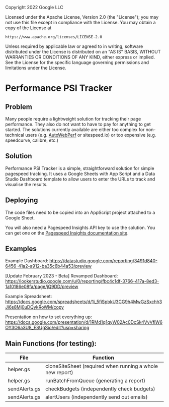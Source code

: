Copyright 2022 Google LLC

Licensed under the Apache License, Version 2.0 (the "License");
you may not use this file except in compliance with the License.
You may obtain a copy of the License at

    https://www.apache.org/licenses/LICENSE-2.0

Unless required by applicable law or agreed to in writing, software
distributed under the License is distributed on an "AS IS" BASIS,
WITHOUT WARRANTIES OR CONDITIONS OF ANY KIND, either express or implied.
See the License for the specific language governing permissions and
limitations under the License.

 
# Performance PSI Tracker

## Problem

Many people require a lightweight solution for tracking their page performance.
They also do not want to have to pay for anything to get started. The solutions
currently available are either too complex for non-technical users (e.g. [AutoWebPerf](https://github.com/GoogleChromeLabs/AutoWebPerf)
or sitespeed.io) or too expensive (e.g. speedcurve, calibre, etc.)

## Solution

Performance PSI Tracker is a simple, straightforward solution for simple
pagespeed tracking. It uses a Google Sheets with App Script and a Data Studio
Dashboard template to allow users to enter the URLs to track and visualise
the results.

## Deploying

The code files need to be copied into an AppScript project attached to a Google
Sheet.

You will also need a Pagespeed Insights API key to use the solution. You can get one on the [Pagespeed Insights documentation site](https://developers.google.com/speed/docs/insights/v5/get-started).

## Examples 
Example Dashboard:
https://datastudio.google.com/reporting/3491d840-6456-41a2-a912-ba35c6b44a53/preview

[Update February 2023 - Beta] Revamped Dashboard: https://lookerstudio.google.com/u/0/reporting/fbc4c1df-3766-417a-8ed3-1a10186e08fa/page/jQ9DD/preview

Example Spreadsheet:
https://docs.google.com/spreadsheets/d/1i_5fiSpbkU3CG9h4MwGzSxchh3Ji6s8Mj0uDQykRoWM/copy

Presentation on how to set everything up:
https://docs.google.com/presentation/d/1RMd1q1qyW02Ac0DcSk4VvVfiW6OY3O6a3U8_ESUgSio/edit?usp=sharing


## Main Functions (for testing):

File            | Function
--------------- | ---------------------------------------------------------
helper.gs       | cloneSiteSheet (required when running a whole new report)
helper.gs       | runBatchFromQueue (generating a report)
sendAlerts.gs   | checkBudgets (independently check budgets)
sendAlerts.gs   | alertUsers (independently send out emails)
